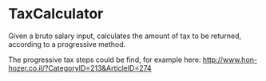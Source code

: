 TaxCalculator
=============

Given a bruto salary input, calculates the amount of tax to be returned,
according to a progressive method.

The progressive tax steps could be find, for example here:
http://www.hon-hozer.co.il/?CategoryID=213&ArticleID=274
